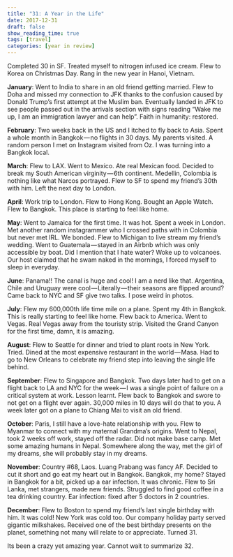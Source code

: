 ```yaml
---
title: "31: A Year in the Life"
date: 2017-12-31
draft: false
show_reading_time: true
tags: [travel]
categories: [year in review]
---
```


Completed 30 in SF. Treated myself to nitrogen infused ice cream. Flew to Korea on Christmas Day. Rang in the new year in Hanoi, Vietnam.

**January**: Went to India to share in an old friend getting married. Flew to Doha and missed my connection to JFK thanks to the confusion caused by Donald Trump’s first attempt at the Muslim ban. Eventually landed in JFK to see people passed out in the arrivals section with signs reading “Wake me up, I am an immigration lawyer and can help”. Faith in humanity: restored.

**February**: Two weeks back in the US and I itched to fly back to Asia. Spent a whole month in Bangkok — no flights in 30 days. My parents visited. A random person I met on Instagram visited from Oz. I was turning into a Bangkok local.

**March**: Flew to LAX. Went to Mexico. Ate real Mexican food. Decided to break my South American virginity — 6th continent. Medellin, Colombia is nothing like what Narcos portrayed. Flew to SF to spend my friend’s 30th with him. Left the next day to London.

**April**: Work trip to London. Flew to Hong Kong. Bought an Apple Watch. Flew to Bangkok. This place is starting to feel like home.

**May**: Went to Jamaica for the first time. It was hot. Spent a week in London. Met another random instagrammer who I crossed paths with in Colombia but never met IRL. We bonded. Flew to Michigan to live stream my friend’s wedding. Went to Guatemala — stayed in an Airbnb which was only accessible by boat. Did I mention that I hate water? Woke up to volcanoes. Our host claimed that he swam naked in the mornings, I forced myself to sleep in everyday.

**June**: Panama!! The canal is huge and cool! I am a nerd like that. Argentina, Chile and Uruguay were cool — Literally — their seasons are flipped around? Came back to NYC and SF give two talks. I pose weird in photos.

**July**: Flew my 600,000th life time mile on a plane. Spent my 4th in Bangkok. This is really starting to feel like home. Flew back to America. Went to Vegas. Real Vegas away from the touristy strip. Visited the Grand Canyon for the first time, damn, it is amazing.

**August**: Flew to Seattle for dinner and tried to plant roots in New York. Tried. Dined at the most expensive restaurant in the world — Masa. Had to go to New Orleans to celebrate my friend step into leaving the single life behind.

**September**: Flew to Singapore and Bangkok. Two days later had to get on a flight back to LA and NYC for the week — I was a single point of failure on a critical system at work. Lesson learnt. Flew back to Bangkok and swore to not get on a flight ever again. 30,000 miles in 10 days will do that to you. A week later got on a plane to Chiang Mai to visit an old friend.

**October**: Paris, I still have a love-hate relationship with you. Flew to Myanmar to connect with my maternal Grandma’s origins. Went to Nepal, took 2 weeks off work, stayed off the radar. Did not make base camp. Met some amazing humans in Nepal. Somewhere along the way, met the girl of my dreams, she will probably stay in my dreams.

**November**: Country #68, Laos. Luang Prabang was fancy AF. Decided to cut it short and go eat my heart out in Bangkok. Bangkok, my home? Stayed in Bangkok for a bit, picked up a ear infection. It was chronic. Flew to Sri Lanka, met strangers, made new friends. Struggled to find good coffee in a tea drinking country. Ear infection: fixed after 5 doctors in 2 countries.

**December**: Flew to Boston to spend my friend’s last single birthday with him. It was cold! New York was cold too. Our company holiday party served gigantic milkshakes. Received one of the best birthday presents on the planet, something not many will relate to or appreciate. Turned 31.

Its been a crazy yet amazing year. Cannot wait to summarize 32.

  